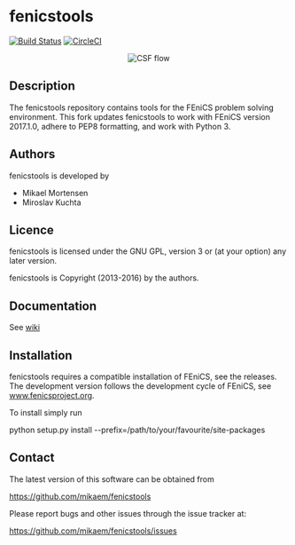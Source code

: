 fenicstools
===========

[![Build Status](https://travis-ci.org/mikaem/fenicstools.svg?branch=master)](https://travis-ci.org/mikaem/fenicstools)
[![CircleCI](https://circleci.com/gh/mikaem/fenicstools/tree/master.svg?style=svg)](https://circleci.com/gh/mikaem/fenicstools/tree/master)

<p align="center">
  <img src="https://www.dropbox.com/s/bol4v776lhugiyn/csf_sliced2.png?dl=1" alt="CSF flow"/>
</p>

Description
-----------

The fenicstools repository contains tools for the FEniCS problem solving environment.  This fork updates fenicstools to work with FEniCS version 2017.1.0, adhere to PEP8 formatting, and work with Python 3.

Authors
-------

fenicstools is developed by

  * Mikael Mortensen
  * Miroslav Kuchta

Licence
-------

fenicstools is licensed under the GNU GPL, version 3 or (at your option) any
later version.

fenicstools is Copyright (2013-2016) by the authors.

Documentation
-------------

See [wiki](https://github.com/mikaem/fenicstools/wiki)

Installation
------------

fenicstools requires a compatible installation of FEniCS, see the releases.
The development version follows the development cycle of FEniCS, see 
www.fenicsproject.org.

To install simply run

  python setup.py install --prefix=/path/to/your/favourite/site-packages

Contact
-------

The latest version of this software can be obtained from

  https://github.com/mikaem/fenicstools

Please report bugs and other issues through the issue tracker at:

  https://github.com/mikaem/fenicstools/issues

